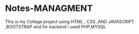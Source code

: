 # Notes-MANAGMENT
This is my College project using HTML , CSS ,AND JAVASCRIPT ,BOOTSTRAP  and for backend i used PHP,MYSQL 
